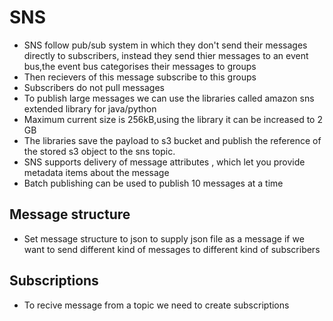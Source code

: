 # SNS
- SNS follow pub/sub system in which they don't send their messages directly to subscribers, instead they send thier messages to an event bus,the
  event bus categorises their messages to groups
- Then recievers of this message subscribe to this groups
- Subscribers do not pull messages
- To publish large messages we can use the libraries called amazon sns extended library for java/python
-  Maximum current size is 256kB,using the library it can be increased to 2 GB
-  The libraries save the payload to s3 bucket and publish the reference of the stored s3 object to the sns topic.
-  SNS supports delivery of message attributes , which let you provide metadata items about the message
-  Batch publishing can be used to publish 10 messages at a time


  ## Message structure
  - Set message structure to json to supply json file as a message if we want to send different kind of messages to different kind of subscribers

  ## Subscriptions
  - To recive message from a topic we need to create subscriptions
